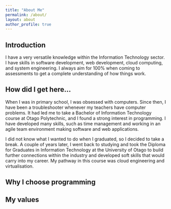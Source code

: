 ```yaml
---
title: "About Me"
permalink: /about/
layout: about
author_profile: true
---
```


## Introduction

I have a very versatile knowledge within the Information Technology sector. I have skills in software development, web development, cloud computing, and system engineering. I always aim for 100% when coming to assessments to get a complete understanding of how things work.

## How did I get here...

When I was in primary school, I was obsessed with computers. Since then, I have been a troubleshooter whenever my teachers have computer problems. It had led me to take a Bachelor of Information Technology course at Otago Polytechnic, and I found a strong interest in programming. I have developed many skills, such as time management and working in an agile team environment making software and web applications.

I did not know what I wanted to do when I graduated, so I decided to take a break. A couple of years later, I went back to studying and took the Diploma for Graduates in Information Technology at the University of Otago to build further connections within the industry and developed soft skills that would carry into my career. My pathway in this course was cloud engineering and virtualisation.

## Why I choose programming

## My values